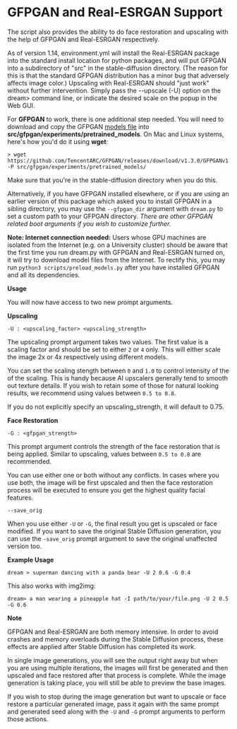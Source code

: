 # **GFPGAN and Real-ESRGAN Support**

The script also provides the ability to do face restoration and
upscaling with the help of GFPGAN and Real-ESRGAN respectively.

As of version 1.14, environment.yml will install the Real-ESRGAN package into the
standard install location for python packages, and will put GFPGAN into a subdirectory of "src" 
in the stable-diffusion directory.
(The reason for this is that the standard GFPGAN distribution has a minor bug that adversely affects image
color.) Upscaling with Real-ESRGAN should "just work" without further intervention. Simply pass the --upscale (-U)
option on the dream> command line, or indicate the desired scale on the popup in the Web GUI.

For **GFPGAN** to work, there is one additional step needed. You will need to download and 
copy the GFPGAN [models file](https://github.com/TencentARC/GFPGAN/releases/download/v1.3.0/GFPGANv1.3.pth) 
into **src/gfpgan/experiments/pretrained_models**. On Mac and Linux systems, here's how you'd do it using
**wget**:
~~~~
> wget https://github.com/TencentARC/GFPGAN/releases/download/v1.3.0/GFPGANv1.3.pth -P src/gfpgan/experiments/pretrained_models/
~~~~

Make sure that you're in the stable-diffusion directory when you do this.

Alternatively, if you have GFPGAN installed elsewhere, or if you are using
an earlier version of this package which asked you to install GFPGAN in a
sibling directory, you may use the `--gfpgan_dir` argument with `dream.py` to set a
custom path to your GFPGAN directory. _There are other GFPGAN related
boot arguments if you wish to customize further._

**Note: Internet connection needed:**
Users whose GPU machines are isolated from the Internet (e.g. on a
University cluster) should be aware that the first time you run
dream.py with GFPGAN and Real-ESRGAN turned on, it will try to
download model files from the Internet. To rectify this, you may run
`python3 scripts/preload_models.py` after you have installed GFPGAN
and all its dependencies.

**Usage**

You will now have access to two new prompt arguments.

**Upscaling**

`-U : <upscaling_factor> <upscaling_strength>`

The upscaling prompt argument takes two values. The first value is a
scaling factor and should be set to either `2` or `4` only. This will
either scale the image 2x or 4x respectively using different models.

You can set the scaling stength between `0` and `1.0` to control
intensity of the of the scaling. This is handy because AI upscalers
generally tend to smooth out texture details. If you wish to retain
some of those for natural looking results, we recommend using values
between `0.5 to 0.8`.

If you do not explicitly specify an upscaling_strength, it will
default to 0.75.

**Face Restoration**

`-G : <gfpgan_strength>`

This prompt argument controls the strength of the face restoration
that is being applied. Similar to upscaling, values between `0.5 to 0.8` are recommended.

You can use either one or both without any conflicts. In cases where
you use both, the image will be first upscaled and then the face
restoration process will be executed to ensure you get the highest
quality facial features.

`--save_orig`

When you use either `-U` or `-G`, the final result you get is upscaled
or face modified. If you want to save the original Stable Diffusion
generation, you can use the `-save_orig` prompt argument to save the
original unaffected version too.

**Example Usage**

```
dream > superman dancing with a panda bear -U 2 0.6 -G 0.4
```

This also works with img2img:

```
dream> a man wearing a pineapple hat -I path/to/your/file.png -U 2 0.5 -G 0.6
```

**Note**

GFPGAN and Real-ESRGAN are both memory intensive. In order to avoid
crashes and memory overloads during the Stable Diffusion process,
these effects are applied after Stable Diffusion has completed its
work.

In single image generations, you will see the output right away but
when you are using multiple iterations, the images will first be
generated and then upscaled and face restored after that process is
complete. While the image generation is taking place, you will still
be able to preview the base images.

If you wish to stop during the image generation but want to upscale or
face restore a particular generated image, pass it again with the same
prompt and generated seed along with the `-U` and `-G` prompt
arguments to perform those actions.
